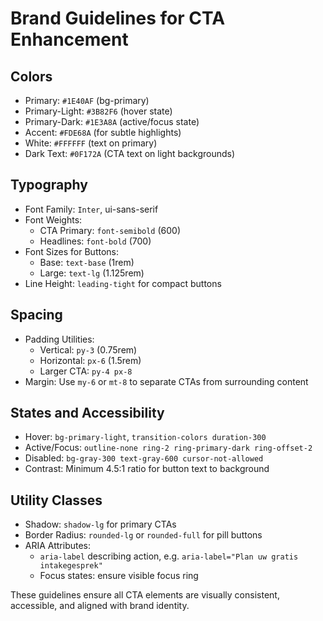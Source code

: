 # Brand Guidelines for CTA Enhancement

## Colors
- Primary: `#1E40AF` (bg-primary)  
- Primary-Light: `#3B82F6` (hover state)  
- Primary-Dark: `#1E3A8A` (active/focus state)  
- Accent: `#FDE68A` (for subtle highlights)  
- White: `#FFFFFF` (text on primary)  
- Dark Text: `#0F172A` (CTA text on light backgrounds)

## Typography
- Font Family: `Inter`, ui-sans-serif  
- Font Weights:  
  - CTA Primary: `font-semibold` (600)  
  - Headlines: `font-bold` (700)  
- Font Sizes for Buttons:  
  - Base: `text-base` (1rem)  
  - Large: `text-lg` (1.125rem)  
- Line Height: `leading-tight` for compact buttons

## Spacing
- Padding Utilities:  
  - Vertical: `py-3` (0.75rem)  
  - Horizontal: `px-6` (1.5rem)  
  - Larger CTA: `py-4 px-8`
- Margin: Use `my-6` or `mt-8` to separate CTAs from surrounding content

## States and Accessibility
- Hover: `bg-primary-light`, `transition-colors duration-300`  
- Active/Focus: `outline-none ring-2 ring-primary-dark ring-offset-2`  
- Disabled: `bg-gray-300 text-gray-600 cursor-not-allowed`  
- Contrast: Minimum 4.5:1 ratio for button text to background

## Utility Classes
- Shadow: `shadow-lg` for primary CTAs  
- Border Radius: `rounded-lg` or `rounded-full` for pill buttons  
- ARIA Attributes:  
  - `aria-label` describing action, e.g. `aria-label="Plan uw gratis intakegesprek"`  
  - Focus states: ensure visible focus ring

These guidelines ensure all CTA elements are visually consistent, accessible, and aligned with brand identity.